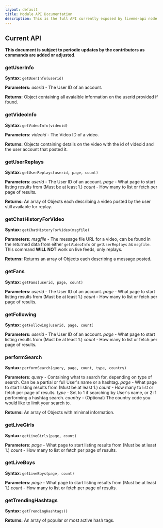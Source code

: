 ```yaml
---
layout: default
title: Module API Documentation
description: This is the full API currently exposed by liveme-api node module.
---
```


## Current API

**This document is subject to periodic updates by the contributors as commands are added or adjusted.**

### getUserInfo

**Syntax:** `getUserInfo(userid)`

**Parameters:**
*userid* - The User ID of an account.

**Returns:** Object containing all avaialble information on the userid provided if found.

### getVideoInfo

**Syntax:** `getVideoInfo(videoid)`

**Parameters:**
*videoid* - The Video ID of a video.

**Returns:** Objects containing details on the video with the id of videoid and the user account that posted it.

### getUserReplays

**Syntax:** `getUserReplays(userid, page, count)`

**Parameters:**
*userid* - The User ID of an account.
*page* - What page to start listing results from (Must be at least 1.)
*count* - How many to list or fetch per page of results.

**Returns:** An array of Objects each describing a video posted by the user still available for replay.

### getChatHistoryForVideo

**Syntax:** `getChatHistoryForVideo(msgfile)`

**Parameters:**
*msgfile* - The message file URL for a video, can be found in the returned data from either `getVideoInfo` or `getUserReplays` as `msgfile`.  This command **WILL NOT** work on live feeds, only replays.

**Returns:** Returns an array of Objects each describing a message posted.

### getFans

**Syntax:** `getFans(userid, page, count)`

**Parameters:**
*userid* - The User ID of an account.
*page* - What page to start listing results from (Must be at least 1.)
*count* - How many to list or fetch per page of results.

### getFollowing

**Syntax:** `getFollowing(userid, page, count)`

**Parameters:**
*userid* - The User ID of an account.
*page* - What page to start listing results from (Must be at least 1.)
*count* - How many to list or fetch per page of results.

### performSearch

**Syntax:** `performSearch(query, page, count, type, country) `

**Parameters:**
*query* - Containing what to search for, depending on type of search.  Can be a partial or full User's name or a hashtag.
*page* - What page to start listing results from (Must be at least 1.)
*count* - How many to list or fetch per page of results.
*type* - Set to 1 if searching by User's name, or 2 if performing a hashtag search.
*country* - (Optional) The country code you would like to limit your search to.

**Returns:** An array of Objects with minimal information.

### getLiveGirls

**Syntax:** `getLiveGirls(page, count)`

**Parameters:**
*page* - What page to start listing results from (Must be at least 1.)
*count* - How many to list or fetch per page of results.

### getLiveBoys

**Syntax:** `getLiveBoys(page, count)`

**Parameters:**
*page* - What page to start listing results from (Must be at least 1.)
*count* - How many to list or fetch per page of results.

### getTrendingHashtags

**Syntax:** `getTrendingHashtags()`

**Returns:** An array of popular or most active hash tags.


